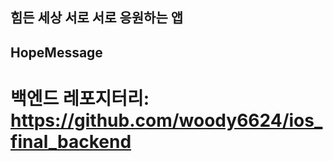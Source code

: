 ## 힘든 세상 서로 서로 응원하는 앱
## HopeMessage



# 백엔드 레포지터리: https://github.com/woody6624/ios_final_backend


